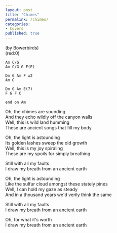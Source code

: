 ```yaml
---
layout: post
title: "Chimes"
permalink: /chimes/
categories: 
- Covers
published: true
---
```


(by Bowerbirds)  
(red:0)

`Am C/G`  
`Am C/G G F(E)`

`Dm G Am F x2`  
`Am G`  

`Dm G Am E(7)`  
`F G F C`  

`end on Am`  

Oh, the chimes are sounding  
And they echo wildly off the canyon walls  
Well, this is wild land humming  
These are ancient songs that fill my body  

Oh, the light is astounding  
Its golden lashes sweep the old growth  
Well, this is my joy spiraling  
These are my spoils for simply breathing  

Still with all my faults  
I draw my breath from an ancient earth  

Oh, the light is astounding  
Like the sulfur cloud amongst these stately pines  
Well, I can hold my gaze as steady  
And in a thousand years we'd verily think the same  

Still with all my faults  
I draw my breath from an ancient earth  

Oh, for what it's worth  
I draw my breath from an ancient earth  